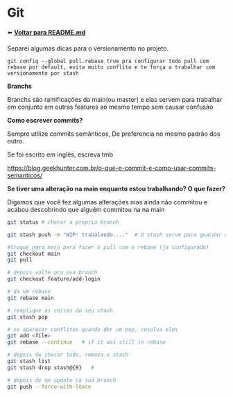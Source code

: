 # Git
⬅️ **[Voltar para README.md](../README.md)**

Separei algumas dicas para o versionamento no projeto.

`git config --global pull.rebase true pra configurar todo pull com rebase por default, evita muito conflito e te força a trabalhar com versionamento por stash`

**Branchs**

Branchs são ramificações da main(ou master) e elas servem para trabalhar em conjunto em outras features ao mesmo tempo sem causar confusão

**Como escrever commits?**

Sempre utilize commits semânticos, De preferencia no mesmo padrão dos outro.

Se foi escrito em inglês, escreva tmb

https://blog.geekhunter.com.br/o-que-e-commit-e-como-usar-commits-semanticos/

**Se tiver uma alteração na main enquanto estou trabalhando? O que fazer?**

Digamos que você fez algumas alterações mas ainda não commitou e acabou descobrindo que alguém commitou na na main

```bash
git status # checar a propria branch
```

```bash
git stash push -m "WIP: trabalando...."  # O stash serve para guardar as suas alterações
```

```bash
#troque para main para fazer o pull com o rebase (ja configurado)
git checkout main
git pull

# depois volte pra sua branch
git checkout feature/add-login

# da um rebase 
git rebase main
```

```bash
# reaplique as coisas do seu stash
git stash pop

```

```bash
# se aparecer conflitos quando der um pop, resolva eles
git add <file>
git rebase --continue   # if it was still in rebase

```

```bash
# depois de checar tudo, remova o stash
git stash list
git stash drop stash@{0}   # 

# depois de um update na sua branch
git push --force-with-lease

```
